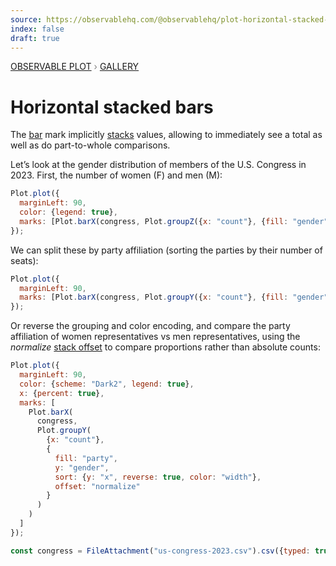```yaml
---
source: https://observablehq.com/@observablehq/plot-horizontal-stacked-bars
index: false
draft: true
---
```


<div style="color: grey; font: 13px/25.5px var(--sans-serif); text-transform: uppercase;"><h1 style="display: none;">Plot: Horizontal stacked bars</h1><a href="/plot">Observable Plot</a> › <a href="/@observablehq/plot-gallery">Gallery</a></div>

# Horizontal stacked bars

The [bar](https://observablehq.com/plot/marks/bar) mark implicitly [stacks](https://observablehq.com/plot/transforms/stack) values, allowing to immediately see a total as well as do part-to-whole comparisons.

Let’s look at the gender distribution of members of the U.S. Congress in 2023. First, the number of women (F) and men (M):

```js echo
Plot.plot({
  marginLeft: 90,
  color: {legend: true},
  marks: [Plot.barX(congress, Plot.groupZ({x: "count"}, {fill: "gender"}))]
});
```

We can split these by party affiliation (sorting the parties by their number of seats):

```js echo
Plot.plot({
  marginLeft: 90,
  marks: [Plot.barX(congress, Plot.groupY({x: "count"}, {fill: "gender", y: "party", sort: {y: "x", reverse: true}}))]
});
```

Or reverse the grouping and color encoding, and compare the party affiliation of women representatives vs men representatives, using the _normalize_ [stack offset](https://observablehq.com/plot/transforms/stack#stack-options) to compare proportions rather than absolute counts:

```js echo
Plot.plot({
  marginLeft: 90,
  color: {scheme: "Dark2", legend: true},
  x: {percent: true},
  marks: [
    Plot.barX(
      congress,
      Plot.groupY(
        {x: "count"},
        {
          fill: "party",
          y: "gender",
          sort: {y: "x", reverse: true, color: "width"},
          offset: "normalize"
        }
      )
    )
  ]
});
```

```js echo
const congress = FileAttachment("us-congress-2023.csv").csv({typed: true});
```

